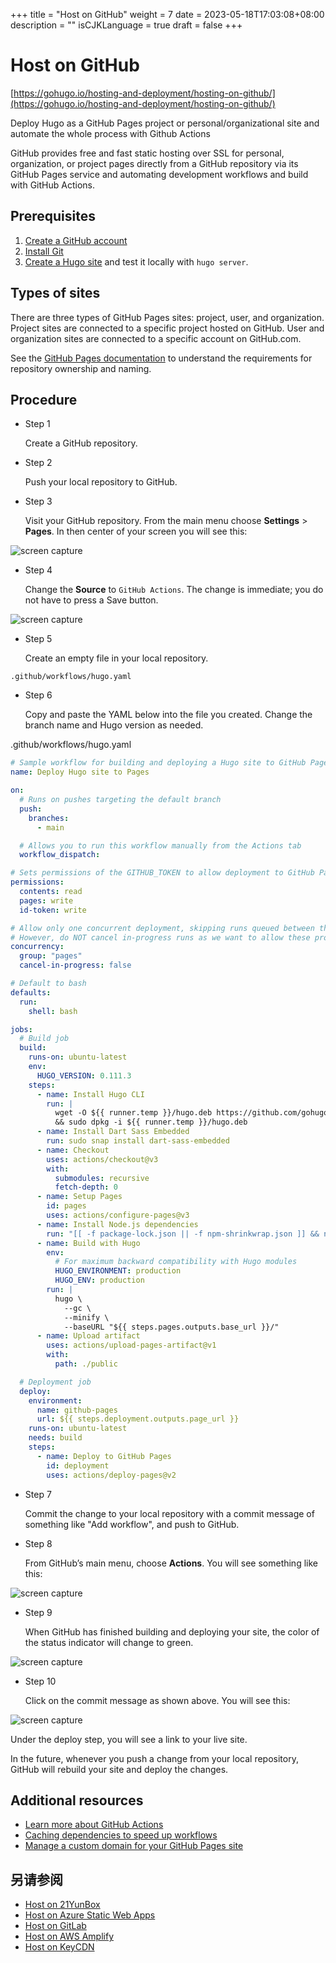 +++
title = "Host on GitHub"
weight = 7
date = 2023-05-18T17:03:08+08:00
description = ""
isCJKLanguage = true
draft = false
+++

# Host on GitHub

[https://gohugo.io/hosting-and-deployment/hosting-on-github/](https://gohugo.io/hosting-and-deployment/hosting-on-github/)

Deploy Hugo as a GitHub Pages project or personal/organizational site and automate the whole process with Github Actions

GitHub provides free and fast static hosting over SSL for personal, organization, or project pages directly from a GitHub repository via its GitHub Pages service and automating development workflows and build with GitHub Actions.

## Prerequisites 

1. [Create a GitHub account](https://github.com/signup)
2. [Install Git](https://git-scm.com/book/en/v2/Getting-Started-Installing-Git)
3. [Create a Hugo site](https://gohugo.io/getting-started/quick-start/) and test it locally with `hugo server`.

## Types of sites 

There are three types of GitHub Pages sites: project, user, and organization. Project sites are connected to a specific project hosted on GitHub. User and organization sites are connected to a specific account on GitHub.com.

See the [GitHub Pages documentation](https://docs.github.com/en/pages/getting-started-with-github-pages/about-github-pages#types-of-github-pages-sites) to understand the requirements for repository ownership and naming.

## Procedure 

- Step 1

  Create a GitHub repository.

- Step 2

  Push your local repository to GitHub.

- Step 3

  Visit your GitHub repository. From the main menu choose **Settings** > **Pages**. In then center of your screen you will see this:

![screen capture](HostOnGitHub_img/gh-pages-1.png)

- Step 4

  Change the **Source** to `GitHub Actions`. The change is immediate; you do not have to press a Save button.

![screen capture](HostOnGitHub_img/gh-pages-2.png)

- Step 5

  Create an empty file in your local repository.

```text
.github/workflows/hugo.yaml
```

- Step 6

  Copy and paste the YAML below into the file you created. Change the branch name and Hugo version as needed.

.github/workflows/hugo.yaml



```yaml
# Sample workflow for building and deploying a Hugo site to GitHub Pages
name: Deploy Hugo site to Pages

on:
  # Runs on pushes targeting the default branch
  push:
    branches:
      - main

  # Allows you to run this workflow manually from the Actions tab
  workflow_dispatch:

# Sets permissions of the GITHUB_TOKEN to allow deployment to GitHub Pages
permissions:
  contents: read
  pages: write
  id-token: write

# Allow only one concurrent deployment, skipping runs queued between the run in-progress and latest queued.
# However, do NOT cancel in-progress runs as we want to allow these production deployments to complete.
concurrency:
  group: "pages"
  cancel-in-progress: false

# Default to bash
defaults:
  run:
    shell: bash

jobs:
  # Build job
  build:
    runs-on: ubuntu-latest
    env:
      HUGO_VERSION: 0.111.3
    steps:
      - name: Install Hugo CLI
        run: |
          wget -O ${{ runner.temp }}/hugo.deb https://github.com/gohugoio/hugo/releases/download/v${HUGO_VERSION}/hugo_extended_${HUGO_VERSION}_linux-amd64.deb \
          && sudo dpkg -i ${{ runner.temp }}/hugo.deb          
      - name: Install Dart Sass Embedded
        run: sudo snap install dart-sass-embedded
      - name: Checkout
        uses: actions/checkout@v3
        with:
          submodules: recursive
          fetch-depth: 0
      - name: Setup Pages
        id: pages
        uses: actions/configure-pages@v3
      - name: Install Node.js dependencies
        run: "[[ -f package-lock.json || -f npm-shrinkwrap.json ]] && npm ci || true"
      - name: Build with Hugo
        env:
          # For maximum backward compatibility with Hugo modules
          HUGO_ENVIRONMENT: production
          HUGO_ENV: production
        run: |
          hugo \
            --gc \
            --minify \
            --baseURL "${{ steps.pages.outputs.base_url }}/"          
      - name: Upload artifact
        uses: actions/upload-pages-artifact@v1
        with:
          path: ./public

  # Deployment job
  deploy:
    environment:
      name: github-pages
      url: ${{ steps.deployment.outputs.page_url }}
    runs-on: ubuntu-latest
    needs: build
    steps:
      - name: Deploy to GitHub Pages
        id: deployment
        uses: actions/deploy-pages@v2
```

- Step 7

  Commit the change to your local repository with a commit message of something like "Add workflow", and push to GitHub.

- Step 8

  From GitHub’s main menu, choose **Actions**. You will see something like this:

![screen capture](HostOnGitHub_img/gh-pages-3.png)

- Step 9

  When GitHub has finished building and deploying your site, the color of the status indicator will change to green.

![screen capture](HostOnGitHub_img/gh-pages-4.png)

- Step 10

  Click on the commit message as shown above. You will see this:

![screen capture](HostOnGitHub_img/gh-pages-5.png)

Under the deploy step, you will see a link to your live site.

In the future, whenever you push a change from your local repository, GitHub will rebuild your site and deploy the changes.

## Additional resources 

- [Learn more about GitHub Actions](https://docs.github.com/en/actions)
- [Caching dependencies to speed up workflows](https://docs.github.com/en/actions/using-workflows/caching-dependencies-to-speed-up-workflows)
- [Manage a custom domain for your GitHub Pages site](https://docs.github.com/en/pages/configuring-a-custom-domain-for-your-github-pages-site/about-custom-domains-and-github-pages)

## 另请参阅

- [Host on 21YunBox](https://gohugo.io/hosting-and-deployment/hosting-on-21yunbox/)
- [Host on Azure Static Web Apps](https://gohugo.io/hosting-and-deployment/hosting-on-azure/)
- [Host on GitLab](https://gohugo.io/hosting-and-deployment/hosting-on-gitlab/)
- [Host on AWS Amplify](https://gohugo.io/hosting-and-deployment/hosting-on-aws-amplify/)
- [Host on KeyCDN](https://gohugo.io/hosting-and-deployment/hosting-on-keycdn/)
